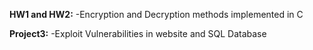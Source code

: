 **HW1 and HW2:**
  -Encryption and Decryption methods implemented in C
  
**Project3:**
  -Exploit Vulnerabilities in website and SQL Database
